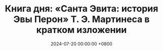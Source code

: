 ---
title: "Книга дня: «Санта Эвита: история Эвы Перон» Т. Э. Мартинеса в кратком изложении"
description: >-
  🌟 «Санта Эвита» — биографический роман о судьбе Эвы Перон, одной из самых ярких и противоречивых фигур в истории Аргентины, чья жизнь стала символом борьбы и надежды. Обзор книги "Санта Эвита" Т. Э. Мартинеса: захватывающая история Эвы Перон и политических тайн Аргентины. Погрузитесь в эпоху перонизма!
date: 2024-07-20 00:00:00 +0800
categories: [Мышление, Конспекты-книг]
tags:
  [
    санта-эвита,
    томас-элой-мартинес,
    эва-перон,
    история-аргентины,
    перонизм,
    историческая-проза,
    политическая-интрига,
    латиноамериканская-литература,
    хуан-перон,
    аргентинская-культура,
    биография,
    диктатура,
    права-человека,
    исторический-роман
  ]
image: 
alt: Обложка книги Санта Эвита Томаса Элоя Мартинеса
fallback:
  -
  -
---